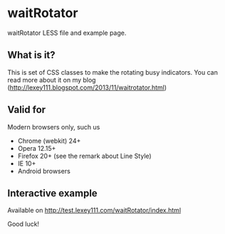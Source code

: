 waitRotator
===========

waitRotator LESS file and example page.

What is it?
-----------
This is set of CSS classes to make the rotating busy indicators. You can read more about it on my blog (http://lexey111.blogspot.com/2013/11/waitrotator.html)

Valid for
---------

Modern browsers only, such us

* Chrome (webkit) 24+
* Opera 12.15+
* Firefox 20+ (see the remark about Line Style)
* IE 10+
* Android browsers

Interactive example
-------------------
Available on http://test.lexey111.com/waitRotator/index.html

Good luck!

